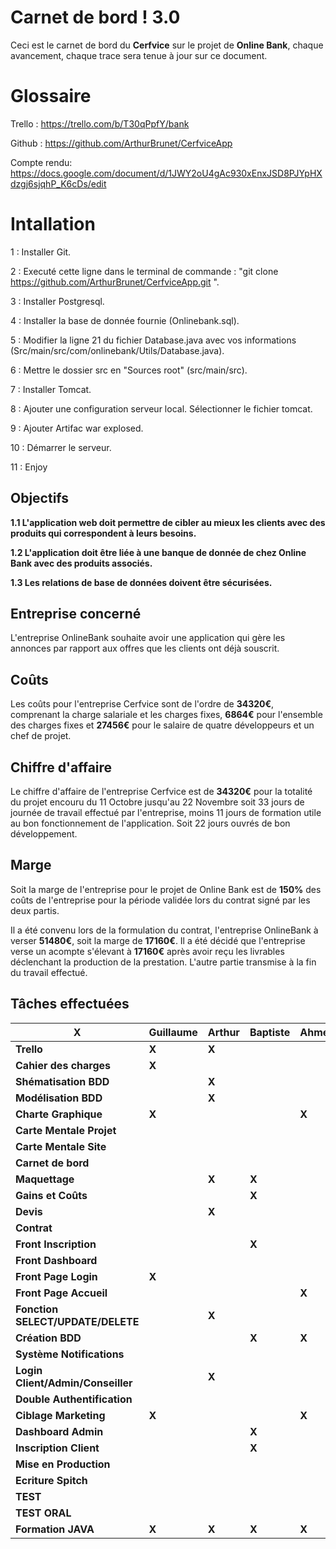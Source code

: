 ﻿
# Carnet de bord ! 3.0

Ceci est le carnet de bord du **Cerfvice** sur le projet de **Online Bank**, chaque avancement, chaque trace sera tenue à jour sur ce document.

# Glossaire

Trello : https://trello.com/b/T30qPpfY/bank

Github : https://github.com/ArthurBrunet/CerfviceApp

Compte rendu: 
https://docs.google.com/document/d/1JWY2oU4gAc930xEnxJSD8PJYpHXdzgj6sjqhP_K6cDs/edit
# Intallation

1 : Installer Git.

2 : Executé cette ligne dans le terminal de commande : "git clone  https://github.com/ArthurBrunet/CerfviceApp.git ".

3 : Installer Postgresql.

4 : Installer la base de donnée fournie (Onlinebank.sql).

5 : Modifier la ligne 21 du fichier Database.java avec vos informations (Src/main/src/com/onlinebank/Utils/Database.java).

6 : Mettre le dossier src en "Sources root" (src/main/src).

7 : Installer Tomcat.

8 : Ajouter une configuration serveur local. Sélectionner le fichier tomcat.

9 : Ajouter Artifac war explosed.

10 : Démarrer le serveur.

11 : Enjoy
## Objectifs

**1.1 L'application web doit permettre de cibler au mieux les clients avec des produits qui correspondent à leurs besoins.**

**1.2 L'application doit être liée à une banque de donnée de chez Online Bank avec des produits associés.**

**1.3 Les relations de base de données doivent être sécurisées.**

## Entreprise concerné

L'entreprise OnlineBank souhaite avoir une application qui gère les annonces par rapport aux offres que les clients ont déjà souscrit.

## Coûts

Les coûts pour l'entreprise Cerfvice sont de l'ordre de **34320€**, comprenant la charge salariale et les charges fixes, **6864€** pour l'ensemble des charges fixes et **27456€** pour le salaire de quatre développeurs et un chef de projet.

## Chiffre d'affaire

Le chiffre d'affaire de l'entreprise Cerfvice est de **34320€** pour la totalité du projet encouru du 11 Octobre jusqu'au 22 Novembre soit 33 jours de journée de travail effectué par l'entreprise, moins 11 jours de formation utile au bon fonctionnement de l'application. Soit 22 jours ouvrés de bon développement.

## Marge

Soit la marge de l'entreprise pour le projet de Online Bank est de **150%** des coûts de l'entreprise pour la période validée lors du contrat signé par les deux partis.

Il a été convenu lors de la formulation du contrat, l'entreprise OnlineBank à verser **51480€**, soit la marge de **17160€**. Il a été décidé que l'entreprise verse un acompte s'élevant à **17160€** après avoir reçu les livrables déclenchant la production de la prestation. L'autre partie transmise à la fin du travail effectué.

## Tâches effectuées 

|**X**|Guillaume|Arthur|Baptiste|Ahmed|Quentin|
|--|--|--|--|--|--|
|**Trello**|**X**|**X**|||**X**|
|**Cahier des charges**|**X**||||**X**|
|**Shématisation BDD**||**X**||||
|**Modélisation BDD**||**X**||||
|**Charte Graphique**|**X**|||**X**|**X**|
|**Carte Mentale Projet**|||||**X**|
|**Carte Mentale Site**|||||**X**|
|**Carnet de bord**|||||**X**|
|**Maquettage**||**X**|**X**|||
|**Gains et Coûts**|||**X**|||
|**Devis**||**X**||||
|**Contrat**|||||**X**|
|**Front Inscription**|||**X**|||
|**Front Dashboard**|||||**X**|
|**Front Page Login**|**X**|||||
|**Front Page Accueil**||||**X**||
|**Fonction SELECT/UPDATE/DELETE**||**X**||||
|**Création BDD**|||**X**|**X**||
|**Système Notifications**||||||
|**Login Client/Admin/Conseiller**||**X**||||
|**Double Authentification**||||||
|**Ciblage Marketing**|**X**|||**X**||
|**Dashboard Admin**|||**X**||**X**|
|**Inscription Client**|||**X**|||
|**Mise en Production**||||||
|**Ecriture Spitch**||||||
|**TEST**||||||
|**TEST ORAL**||||||
|**Formation JAVA**|**X**|**X**|**X**|**X**|**X**|


